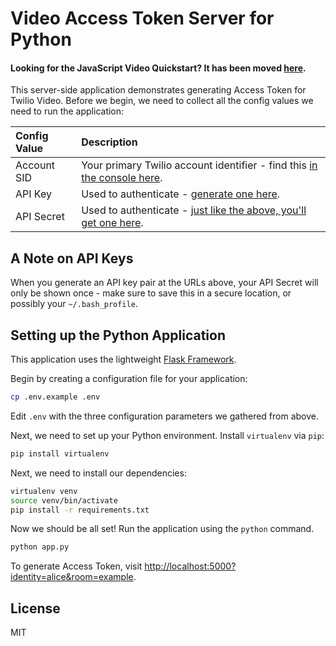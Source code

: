 # Video Access Token Server for Python

#### Looking for the JavaScript Video Quickstart? It has been moved [here](https://github.com/twilio/video-quickstart-js).


This server-side application demonstrates generating Access Token for Twilio Video. Before we begin, we need to collect
all the config values we need to run the application:

| Config Value  | Description |
| :-------------  |:------------- |
Account SID | Your primary Twilio account identifier - find this [in the console here](https://www.twilio.com/console).
API Key | Used to authenticate - [generate one here](https://www.twilio.com/console/video/dev-tools/api-keys).
API Secret | Used to authenticate - [just like the above, you'll get one here](https://www.twilio.com/console/video/dev-tools/api-keys).


## A Note on API Keys

When you generate an API key pair at the URLs above, your API Secret will only
be shown once - make sure to save this in a secure location,
or possibly your `~/.bash_profile`.


## Setting up the Python Application

This application uses the lightweight [Flask Framework](http://flask.pocoo.org/).

Begin by creating a configuration file for your application:

```bash
cp .env.example .env
```

Edit `.env` with the three configuration parameters we gathered from above.

Next, we need to set up your Python environment. Install `virtualenv` via `pip`:

```bash
pip install virtualenv
```

Next, we need to install our dependencies:

```bash
virtualenv venv
source venv/bin/activate
pip install -r requirements.txt
```

Now we should be all set! Run the application using the `python` command.

```bash
python app.py
```

To generate Access Token, visit [http://localhost:5000?identity=alice&room=example](http://localhost:5000?identity=alice&room=example).

## License

MIT
